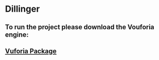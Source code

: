 # Dillinger
## To run the project please download the Vouforia engine:
## [Vuforia Package](https://developer.vuforia.com/downloads/sdk)